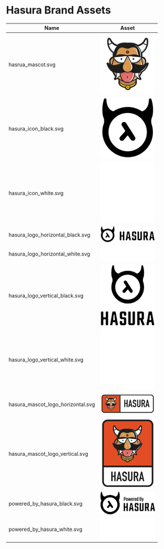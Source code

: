 # Hasura Brand Assets

| Name | Asset |
| ---- | ----- |
| hasrua_mascot.svg | <img src="hasrua_mascot.svg" width="150px" style="background-color: white;" /> |
| hasura_icon_black.svg | <img src="hasura_icon_black.svg" width="150px" style="background-color: white;" /> |
| hasura_icon_white.svg | <img src="hasura_icon_white.svg" width="150px" style="background-color: black;" /> |
| hasura_logo_horizontal_black.svg | <img src="hasura_logo_horizontal_black.svg" width="150px" style="background-color: white;" /> |
| hasura_logo_horizontal_white.svg | <img src="hasura_logo_horizontal_white.svg" width="150px" style="background-color: black;" /> |
| hasura_logo_vertical_black.svg | <img src="hasura_logo_vertical_black.svg" width="150px" style="background-color: white;" /> |
| hasura_logo_vertical_white.svg | <img src="hasura_logo_vertical_white.svg" width="150px" style="background-color: black;" /> |
| hasura_mascot_logo_horizontal.svg | <img src="hasura_mascot_logo_horizontal.svg" width="150px" style="background-color: white;" /> |
| hasura_mascot_logo_vertical.svg | <img src="hasura_mascot_logo_vertical.svg" width="150px" style="background-color: white;" /> |
| powered_by_hasura_black.svg | <img src="powered_by_hasura_black.svg" width="150px" style="background-color: white;" /> |
| powered_by_hasura_white.svg | <img src="powered_by_hasura_white.svg" width="150px" style="background-color: black;" /> |

